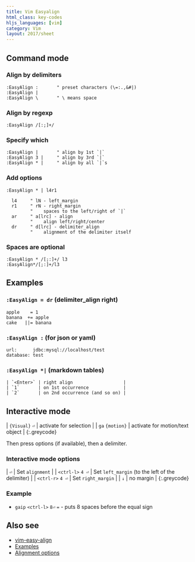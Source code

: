 ```yaml
---
title: Vim Easyalign
html_class: key-codes
hljs_languages: [vim]
category: Vim
layout: 2017/sheet
---
```


## Command mode

### Align by delimiters

```vim
:EasyAlign :       " preset characters (\=:.,&#|)
:EasyAlign |
:EasyAlign \       " \ means space
```

### Align by regexp

```vim
:EasyAlign /[:;]+/
```

### Specify which

```vim
:EasyAlign |       " align by 1st `|`
:EasyAlign 3 |     " align by 3rd `|`
:EasyAlign * |     " align by all `|`s
```

### Add options

```vim
:EasyAlign * | l4r1

  l4     " lN - left_margin
  r1     " rN - right_margin
         "    spaces to the left/right of `|`
  ar     " a[lrc] - align
         "    align left/right/center
  dr     " d[lrc] - delimiter_align
         "    alignment of the delimiter itself
```

### Spaces are optional

```vim
:EasyAlign * /[;:]+/ l3
:EasyAlign*/[;:]+/l3
```

## Examples

### `:EasyAlign = dr` (delimiter_align right)

```
apple    = 1
banana  += apple
cake   ||= banana
```

### `:EasyAlign :` (for json or yaml)

```
url:      jdbc:mysql://localhost/test
database: test
```

### `:EasyAlign *|` (markdown tables)

```nohighlight
| `<Enter>` | right align                   |
| `1`       | on 1st occurrence             |
| `2`       | on 2nd occurrence (and so on) |
```

## Interactive mode

| `{Visual}` `⏎` | activate for selection |
| `ga` `{motion}` | activate for motion/text object |
{:.greycode}

Then press options (if available), then a delimiter.

### Interactive mode options

| `⏎` | Set `alignment` |
| `<ctrl-l>` `4 ⏎` | Set `left_margin` (to the left of the delimiter) |
| `<ctrl-r>` `4 ⏎` | Set `right_margin` |
| `↓` | no margin |
{:.greycode}

### Example

- `gaip` `<ctrl-l>` `8⏎` `=` - puts 8 spaces before the equal sign

## Also see

- [vim-easy-align](https://github.com/junegunn/vim-easy-align)
- [Examples](https://github.com/junegunn/vim-easy-align#examples)
- [Alignment options](https://github.com/junegunn/vim-easy-align#alignment-options)
